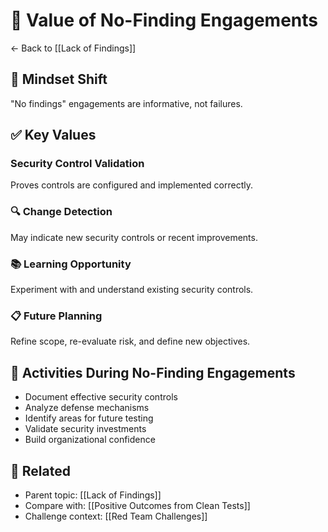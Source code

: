 # 💎 Value of No-Finding Engagements

← Back to [[Lack of Findings]]

## 🔄 Mindset Shift
"No findings" engagements are informative, not failures.

## ✅ Key Values

### **Security Control Validation**
Proves controls are configured and implemented correctly.

### **🔍 Change Detection**
May indicate new security controls or recent improvements.

### **📚 Learning Opportunity**
Experiment with and understand existing security controls.

### **📋 Future Planning**
Refine scope, re-evaluate risk, and define new objectives.

## 🎯 Activities During No-Finding Engagements
- Document effective security controls
- Analyze defense mechanisms
- Identify areas for future testing
- Validate security investments
- Build organizational confidence

## 🔗 Related
- Parent topic: [[Lack of Findings]]
- Compare with: [[Positive Outcomes from Clean Tests]]
- Challenge context: [[Red Team Challenges]]

